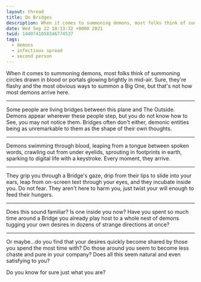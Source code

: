 ```yaml
---
layout: thread
title: On Bridges
description: When it comes to summoning demons, most folks think of summoning circles draw...
date: Wed Sep 22 18:13:32 +0000 2021
twid: 1440741058346774537
tags:
  - demons
  - infectious spread
  - second person
---
```

<article class="thread">
<section class="tweet">
<p>When it comes to summoning demons, most folks think of summoning circles drawn in blood or portals glowing brightly in mid-air. Sure, they're flashy and the most obvious ways to summon a Big One, but that's not how most demons arrive here.</p>
</section>
<hr class="tweet_sep">
<section class="tweet">
<p>Some people are living bridges between this plane and The Outside. Demons appear wherever these people step, but you do not know how to See, you may not notice them. Bridges often don't either, demonic entities being as unremarkable to them as the shape of their own thoughts.</p>
</section>
<hr class="tweet_sep">
<section class="tweet">
<p>Demons swimming through blood, leaping from a tongue between spoken words, crawling out from under eyelids, sprouting in footprints in earth, sparking to digital life with a keystroke. Every moment, they arrive.</p>
</section>
<hr class="tweet_sep">
<section class="tweet">
<p>They grip you through a Bridge's gaze, drip from their lips to slide into your ears, leap from on-screen text through your eyes, and they incubate inside you. Do not fear. They aren't here to harm you, just twist your will enough to feed their hungers.</p>
</section>
<hr class="tweet_sep">
<section class="tweet">
<p>Does this sound familiar? Is one inside you now? Have you spent so much time around a Bridge you already play host to a whole nest of demons tugging your own desires in dozens of strange directions at once?</p>
</section>
<hr class="tweet_sep">
<section class="tweet">
<p>Or maybe...do you find that your desires quickly become shared by those you spend the most time with? Do those around you seem to become less chaste and pure in your company? Does all this seem natural and even satisfying to you?</p>
<p>Do you know for sure just what you are?</p>
</section>
</article>
